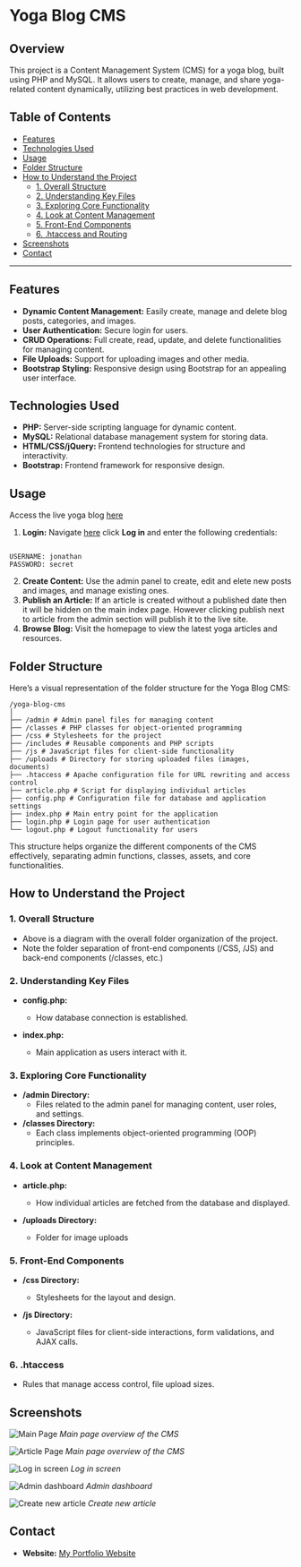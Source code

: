 # Yoga Blog CMS

## Overview

This project is a Content Management System (CMS) for a yoga blog, built using PHP and MySQL. It allows users to create, manage, and share yoga-related content dynamically, utilizing best practices in web development.

## Table of Contents

- [Features](#features)
- [Technologies Used](#technologies-used)
- [Usage](#usage)
- [Folder Structure](#folder-structure)
- [How to Understand the Project](#how-to-understand-the-project)
  - [1. Overall Structure](#1-overall-structure)
  - [2. Understanding Key Files](#2-understanding-key-files)
  - [3. Exploring Core Functionality](#3-exploring-core-functionality)
  - [4. Look at Content Management](#4-look-at-content-management)
  - [5. Front-End Components](#5-front-end-components)
  - [6. .htaccess and Routing](#6-htaccess-and-routing)
- [Screenshots](#screenshots)
- [Contact](#contact)

---

## Features

- **Dynamic Content Management:** Easily create, manage and delete blog posts, categories, and images.
- **User Authentication:** Secure login for users.
- **CRUD Operations:** Full create, read, update, and delete functionalities for managing content.
- **File Uploads:** Support for uploading images and other media.
- **Bootstrap Styling:** Responsive design using Bootstrap for an appealing user interface.

## Technologies Used

- **PHP:** Server-side scripting language for dynamic content.
- **MySQL:** Relational database management system for storing data.
- **HTML/CSS/jQuery:** Frontend technologies for structure and interactivity.
- **Bootstrap:** Frontend framework for responsive design.

## Usage

Access the live yoga blog [here](https://magenta-starling-620679.hostingersite.com/)

1. **Login:** Navigate [here](https://magenta-starling-620679.hostingersite.com/) click **Log in** and enter the following credentials:

```

USERNAME: jonathan
PASSWORD: secret

```

2. **Create Content:** Use the admin panel to create, edit and elete new posts and images, and manage existing ones.
3. **Publish an Article:** If an article is created without a published date then it will be hidden on the main index page. However clicking publish next to article from the admin section will publish it to the live site.
4. **Browse Blog:** Visit the homepage to view the latest yoga articles and resources.

## Folder Structure

Here’s a visual representation of the folder structure for the Yoga Blog CMS:

```
/yoga-blog-cms
│
├── /admin # Admin panel files for managing content
├── /classes # PHP classes for object-oriented programming
├── /css # Stylesheets for the project
├── /includes # Reusable components and PHP scripts
├── /js # JavaScript files for client-side functionality
├── /uploads # Directory for storing uploaded files (images, documents)
├── .htaccess # Apache configuration file for URL rewriting and access control
├── article.php # Script for displaying individual articles
├── config.php # Configuration file for database and application settings
├── index.php # Main entry point for the application
├── login.php # Login page for user authentication
└── logout.php # Logout functionality for users
```

This structure helps organize the different components of the CMS effectively, separating admin functions, classes, assets, and core functionalities.

## How to Understand the Project

### 1. Overall Structure

- Above is a diagram with the overall folder organization of the project.
- Note the folder separation of front-end components (/CSS, /JS) and back-end components
  (/classes, etc.)

### 2. Understanding Key Files

- **config.php:**

  - How database connection is established.

- **index.php:**
  - Main application as users interact with it.

### 3. Exploring Core Functionality

- **/admin Directory:**
  - Files related to the admin panel for managing content, user roles, and settings.
- **/classes Directory:**
  - Each class implements object-oriented programming (OOP) principles.

### 4. Look at Content Management

- **article.php:**

  - How individual articles are fetched from the database and displayed.

- **/uploads Directory:**
  - Folder for image uploads

### 5. Front-End Components

- **/css Directory:**

  - Stylesheets for the layout and design.

- **/js Directory:**
  - JavaScript files for client-side interactions, form validations, and AJAX calls.

### 6. .htaccess

- Rules that manage access control, file upload sizes.

## Screenshots

![Main Page](/uploads/screenshot1.png)
_Main page overview of the CMS_

![Article Page](/uploads/screenshot2.png)
_Main page overview of the CMS_

![Log in screen](/uploads/screenshot3.png)
_Log in screen_

![Admin dashboard](/uploads/screenshot4.png)
_Admin dashboard_

![Create new article](/uploads/screenshot5.png)
_Create new article_

## Contact

- **Website:** [My Portfolio Website](https://jcainuk.netlify.app/)
